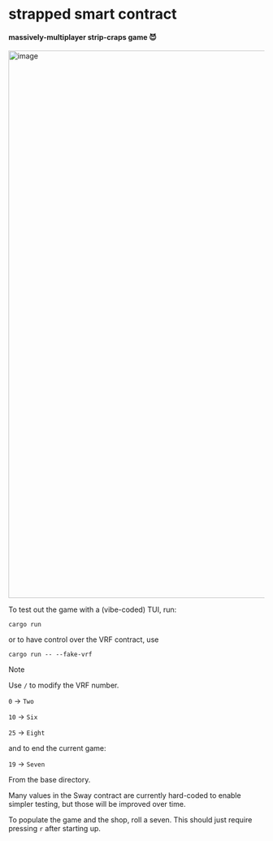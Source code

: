 # strapped smart contract

#### massively-multiplayer strip-craps game 😈

<img width="1728" height="1078" alt="image" src="https://github.com/user-attachments/assets/81e7d83a-5404-4aa6-a8e4-385de586ce05" />



To test out the game with a (vibe-coded) TUI, run:
```
cargo run
```
or to have control over the VRF contract, use
```
cargo run -- --fake-vrf
```

> [!NOTE]
> 
> Use `/` to modify the VRF number. 
>
> `0` -> `Two`
>
> `10` -> `Six`
>
> `25` -> `Eight`
>
> and to end the current game:
>
> `19` -> `Seven`

From the base directory.

Many values in the Sway contract are currently hard-coded to enable simpler testing, but those will be improved over time. 

To populate the game and the shop, roll a seven. This should just require pressing `r` after starting up.


